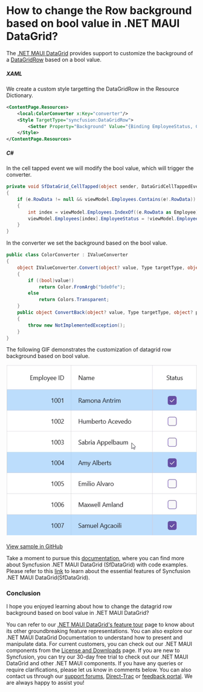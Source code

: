# How to change the Row background based on bool value in .NET MAUI DataGrid?

The [.NET MAUI DataGrid](https://www.syncfusion.com/maui-controls/maui-datagrid) provides support to customize the background of a [DataGridRow](https://help.syncfusion.com/cr/maui/Syncfusion.Maui.DataGrid.DataGridRow.html) based on a bool value.

##### XAML
We create a custom style targetting the DataGridRow in the Resource Dictionary.

```XML
<ContentPage.Resources>
    <local:ColorConverter x:Key="converter"/>
    <Style TargetType="syncfusion:DataGridRow">
        <Setter Property="Background" Value="{Binding EmployeeStatus, Converter={StaticResource Key=converter}}"/>
    </Style>
</ContentPage.Resources>
```

##### C#

In the cell tapped event we will modify the bool value, which will trigger the converter.
```C#
private void SfDataGrid_CellTapped(object sender, DataGridCellTappedEventArgs e)
{
    if (e.RowData != null && viewModel.Employees.Contains(e!.RowData))
    {
        int index = viewModel.Employees.IndexOf((e.RowData as Employee)!);
        viewModel.Employees[index].EmployeeStatus = !viewModel.Employees[index].EmployeeStatus;
    }
}
```
In the converter we set the background based on the bool value.

```C#
public class ColorConverter : IValueConverter
{
    object IValueConverter.Convert(object? value, Type targetType, object? parameter, CultureInfo info)
    {
        if ((bool)value!)
            return Color.FromArgb("bde0fe"); 
        else
            return Colors.Transparent;
    }
    public object ConvertBack(object? value, Type targetType, object? parameter, CultureInfo culture)
    {
        throw new NotImplementedException();
    }
}
```
The following GIF demonstrates the customization of datagrid row background based on bool value.

![DataGrid with DataGridRow Background](SfDataGrid_sample.gif)

[View sample in GitHub](https://github.com/SyncfusionExamples/How-to-change-the-row-background-color-based-on-bool-value-in-.NET-MAUI-DataGrid)

Take a moment to pursue this [documentation](https://help.syncfusion.com/maui/datagrid/overview), where you can find more about Syncfusion .NET MAUI DataGrid (SfDataGrid) with code examples.
Please refer to this [link](https://www.syncfusion.com/maui-controls/maui-datagrid) to learn about the essential features of Syncfusion .NET MAUI DataGrid(SfDataGrid).

### Conclusion
I hope you enjoyed learning about how to change the datagrid row background based on bool value in .NET MAUI DataGrid?

You can refer to our [.NET MAUI DataGrid's feature tour](https://www.syncfusion.com/maui-controls/maui-datagrid) page to know about its other groundbreaking feature representations. You can also explore our .NET MAUI DataGrid Documentation to understand how to present and manipulate data.
For current customers, you can check out our .NET MAUI components from the [License and Downloads](https://www.syncfusion.com/account/downloads) page. If you are new to Syncfusion, you can try our 30-day free trial to check out our .NET MAUI DataGrid and other .NET MAUI components.
If you have any queries or require clarifications, please let us know in comments below. You can also contact us through our [support forums](https://www.syncfusion.com/forums), [Direct-Trac](https://support.syncfusion.com/account/login?ReturnUrl=%2Faccount%2Fconnect%2Fauthorize%2Fcallback%3Fclient_id%3Dc54e52f3eb3cde0c3f20474f1bc179ed%26redirect_uri%3Dhttps%253A%252F%252Fsupport.syncfusion.com%252Fagent%252Flogincallback%26response_type%3Dcode%26scope%3Dopenid%2520profile%2520agent.api%2520integration.api%2520offline_access%2520kb.api%26state%3D8db41f98953a4d9ba40407b150ad4cf2%26code_challenge%3DvwHoT64z2h21eP_A9g7JWtr3vp3iPrvSjfh5hN5C7IE%26code_challenge_method%3DS256%26response_mode%3Dquery) or [feedback portal](https://www.syncfusion.com/feedback/maui?control=sfdatagrid). We are always happy to assist you!